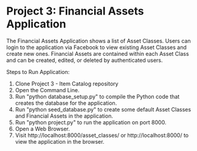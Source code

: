 Project 3: Financial Assets Application
=============

The Financial Assets Application shows a list of Asset Classes. Users can login to the application via Facebook to view existing Asset Classes and create new ones. Financial Assets are contained within each Asset Class and can be created, edited, or deleted by authenticated users.

Steps to Run Application: 
1. Clone Project 3 - Item Catalog repository
2. Open the Command Line. 
3. Run "python database_setup.py" to compile the Python code that creates the database for the application. 
4. Run "python seed_database.py" to create some default Asset Classes and Financial Assets in the application. 
5. Run "python project.py" to run the application on port 8000. 
6. Open a Web Browser. 
7. Visit http://localhost:8000/asset_classes/ or http://localhost:8000/ to view the application in the browser.
